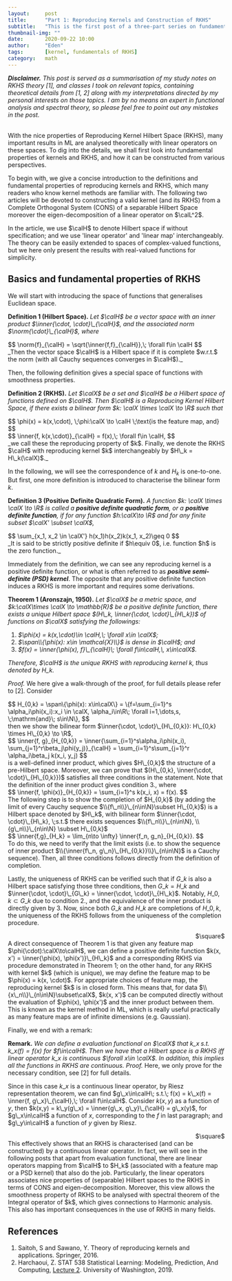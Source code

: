 ```yaml
---
layout:     post
title:      "Part 1: Reproducing Kernels and Construction of RKHS"
subtitle:   "This is the first post of a three-part series on fundamentals of RKHS, which mainly serves as a way to reorganise my understandings of RKHS (in Functional analysis) and kernel methods (in Machine learning) and try to connect the properties of RKHS to its applications in ML."
thumbnail-img: ""
date:       2020-09-22 10:00
author:     "Eden"
tags: 		[kernel, fundamentals of RKHS]
category:   math
---
```


_**Disclaimer.** This post is served as a summarisation of my study notes on RKHS theory [1], and classes I took on relevant topics, containing theoretical details from [1, 2] along with my interpretations directed by my personal interests on those topics. I am by no means an expert in functional analysis and spectral theory, so please feel free to point out any mistakes in the post._
<br/><br/>

With the nice properties of Reproducing Kernel Hilbert Space (RKHS), many important results in ML are analysed theoretically with linear operators on these spaces. To dig into the details, we shall first look into fundamental properties of kernels and RKHS, and how it can be constructed from various perspectives.

To begin with, we give a concise introduction to the definitions and fundamental properties of reproducing kernels and RKHS, which many readers who know kernel methods are familiar with. The following two articles will be devoted to constructing a valid kernel (and its RKHS) from a Complete Orthogonal System (CONS) of a separable Hilbert Space moreover the eigen-decomposition of a linear operator on $\calL^2$.

In the article, we use $\calH$ to denote Hilbert space if without specification; and we use 'linear operator' and 'linear map' interchangeably. The theory can be easily extended to spaces of complex-valued functions, but we here only present the results with real-valued functions for simplicity.

<h2 class="section-heading">Basics and fundamental properties of RKHS</h2>

We will start with introducing the space of functions that generalises Euclidean space.

**Definition 1 (Hilbert Space).** _Let $\calH$ be a vector space with an inner product $\inner{\cdot, \cdot}\_{\calH}$, and the associated norm $\norm{\cdot}\_{\calH}$, where_
<div>
$$
	\norm{f}_{\calH} = \sqrt{\inner{f,f}_{\calH}},\; \forall f\in \calH
$$
</div>
_Then the vector space $\calH$ is a Hilbert space if it is complete $w.r.t.$ the norm (with all Cauchy sequences converges in $\calH$)._

Then, the following definition gives a special space of functions with smoothness properties.

**Definition 2 (RKHS).** _Let $\calX$ be a set and $\calH$ be a Hilbert space of functions defined on $\calH$. Then $\calH$ is a Reproducing Kernel Hilbert Space, if there exists a bilinear form $k: \calX \times \calX \to \R$ such that_
<div>
$$
	\phi(x) = k(x,\cdot), \;\phi:\calX \to \calH \;\text{is the feature map, and}
$$
</div>
<div>
$$
	\inner{f, k(x,\cdot)}_{\calH} = f(x),\; \forall f\in \calH,
$$
</div>
_we call these the reproducing property of $k$.
Finally, we denote the RKHS $\calH$ with reproducing kernel $k$ interchangeably by $H\_k = H\_k(\calX)$._

In the following, we will see the correspondence of $k$ and $H_k$ is one-to-one. But first, one more definition is introduced to characterise the bilinear form $k$.

**Definition 3 (Positive Definite Quadratic Form).** _A function $k: \calX \times \calX \to \R$ is called a **positive definite quadratic form**, or a **positive definite function**, if for any function $h:\calX\to \R$ and for any finite subset $\calX' \subset \calX$,_
<div>
$$
	\sum_{x_1, x_2 \in \calX'} h(x_1)h(x_2)k(x_1, x_2)\geq 0
$$
</div>
_It is said to be strictly positive definite if $h\equiv 0$, i.e. function $h$ is the zero function._

Immediately from the definition, we can see any reproducing kernel is a positive definite function, or what is often referred to as _**positive semi-definite (PSD) kernel**_. The opposite that any positive definite function induces a RKHS is more important and requires some derivations.

**Theorem 1 (Aronszajn, 1950).** _Let $\calX$ be a metric space, and $k:\calX\times \calX \to \mathbb{R}$ be a positive definite function, there exists a unique Hilbert space $(H\_k, \inner{\cdot, \cdot}\_{H\_k})$ of functions on $\calX$ satisfying the followings:_
1. _$\phi(x) = k(x,\cdot)\in \calH,\; \forall x\in \calX$;_
2. _$\span\\{\phi(x): x\in \mathcal{X}\\}$ is dense in $\calH$; and_
3. _$f(x) = \inner{\phi(x), f}\_{\calH}\; \forall f\in\calH,\, x\in\calX$._

_Therefore, $\calH$ is the unique RKHS with reproducing kernel $k$, thus denoted by $H\_k$._

_Proof._ We here give a walk-through of the proof, for full details please refer to [2].
Consider
<div>
$$
	H_{0,k} = \span\{\phi(x): x\in\calX\}
	= \{f=\sum_{i=1}^s \alpha_i\phi(x_i):x_i \in \calX, \alpha_i\in\R\; \forall i=1,\dots,s, \;\mathrm{and}\; s\in\N\},
$$
</div>
then we show the bilinear form $\inner{\cdot, \cdot}\_{H\_{0,k}}: H\_{0,k} \times H\_{0,k} \to \R$,
<div>
$$
	\inner{f, g}_{H_{0,k}}
	= \inner{\sum_{i=1}^s\alpha_i\phi(x_i), \sum_{j=1}^r\beta_j\phi(y_j)}_{\calH}
	= \sum_{i=1}^s\sum_{j=1}^r \alpha_i\beta_j k(x_i, y_j)
$$
</div>
is a well-defined inner product, which gives $H\_{0,k}$ the structure of a pre-Hilbert space. Moreover, we can prove that $(H\_{0,k}, \inner{\cdot, \cdot}\_{H\_{0,k}})$ satisfies all three conditions in the statement. Note that the definition of the inner product gives condition 3., where
<div>
$$
	\inner{f, \phi(x)}_{H_{0,k}} = \sum_{i=1}^s k(x_i, x) = f(x).
$$
</div>
The following step is to show the completion of $H_{0,k}$ (by adding the limit of every Cauchy sequence $\\{f\_n\\}\_{n\in\N}\subset H\_{0,k}$) is a Hilbert space denoted by $H\_k$, with bilinear form $\inner{\cdot, \cdot}\_{H\_k}, \;s.t.$ there exists sequences $\\{f\_n\\}\_{n\in\N}, \\{g\_n\\}\_{n\in\N} \subset H\_{0,k}$
<div>
$$
	\inner{f,g}_{H_k} = \lim_{n\to \infty} \inner{f_n, g_n}_{H_{0,k}}.
$$
</div>
To do this, we need to verify that the limit exists (i.e. to show the sequence of inner product $\\{\inner{f\_n, g\_n}\_{H\_{0,k}}\\}\_{n\in\N}$ is a Cauchy sequence). Then, all three conditions follows directly from the definition of completion.

Lastly, the uniqueness of RKHS can be verified such that if $G\_k$ is also a Hilbert space satisfying those three conditions, then $G\_k = H\_k$ and $\inner{\cdot, \cdot}\_{G\_k} = \inner{\cdot, \cdot}\_{H\_k}$. Notably, $H\_{0,k}\subset G\_k$ due to condition 2., and the equivalence of the inner product is directly given by 3. Now, since both $G\_k$ and $H\_k$ are completions of $H\_{0,k}$, the uniqueness of the RKHS follows from the uniqueness of the completion procedure.
<div style="text-align: right"> $\square$ </div>
A direct consequence of Theorem 1 is that given any feature map $\phi(\cdot):\calX\to\calH$, we can define a positive definite function $k(x, x') = \inner{\phi(x), \phi(x')}\_{H\_k}$ and a corresponding RKHS via procedure demonstrated in Theorem 1; on the other hand, for any RKHS with kernel $k$ (which is unique), we may define the feature map to be $\phi(x) = k(x, \cdot)$. For appropriate choices of feature map, the reproducing kernel $k$ is in closed form. This means that, for data $\\{x\_n\\}\_{n\in\N}\subset\calX$, $k(x, x')$ can be computed directly without the evaluation of $\phi(x), \phi(x')$ and the inner product between them. This is known as the kernel method in ML, which is really useful practically as many feature maps are of infinite dimensions (e.g. Gaussian).

Finally, we end with a remark:

**Remark.** _We can define a evaluation functional on $\calX$ that $k\_x\; s.t. \; k\_x(f) = f(x)$ for $f\in\calH$. Then we have that a Hilbert space is a RKHS iff linear operator $k\_x$ is continuous $\forall x\in \calX$. In addition, this implies all the functions in RKHS are continuous._
_Proof._
Here, we only prove for the necessary condition, see [2] for full details.

Since in this case $k\_x$ is a continuous linear operator, by Riesz representation theorem, we can find $g\_x\in\calH\; s.t.\; f(x) = k\_x(f) = \inner{f, g\_x}\_{\calH},\; \forall f\in\calH$.
Consider $k(x,y)$ as a function of $y$, then $k(x,y) = k\_y(g\_x) = \inner{g\_x, g\_y}\_{\calH} = g\_x(y)$, for $g\_x\in\calH$ a function of $x$, corresponding to the $f$ in last paragraph; and $g\_y\in\calH$ a function of $y$ given by Riesz.
<div style="text-align: right"> $\square$ </div>
This effectively shows that an RKHS is characterised (and can be constructed) by a continuous linear operator.
In fact, we will see in the following posts that apart from evaluation functional, there are linear operators mapping from $\calH$ to $H_k$ (associated with a feature map or a PSD kernel) that also do the job. Particularly, the linear operators associates nice properties of (separable) Hilbert spaces to the RKHS in terms of CONS and eigen-decomposition. Moreover, this view allows the smoothness property of RKHS to be analysed with spectral theorem of the Integral operator of $k$, which gives connections to Harmonic analysis. This also has important consequences in the use of RKHS in many fields.

<h2 class="section-heading">References</h2>

1. Saitoh, S and Sawano, Y. Theory of reproducing kernels and applications. Springer, 2016.
2. Harchaoui, Z. STAT 538 Statistical Learning: Modeling, Prediction, And Computing, [Lecture 2](docs/STAT538lec2.pdf). University of Washington, 2019.
